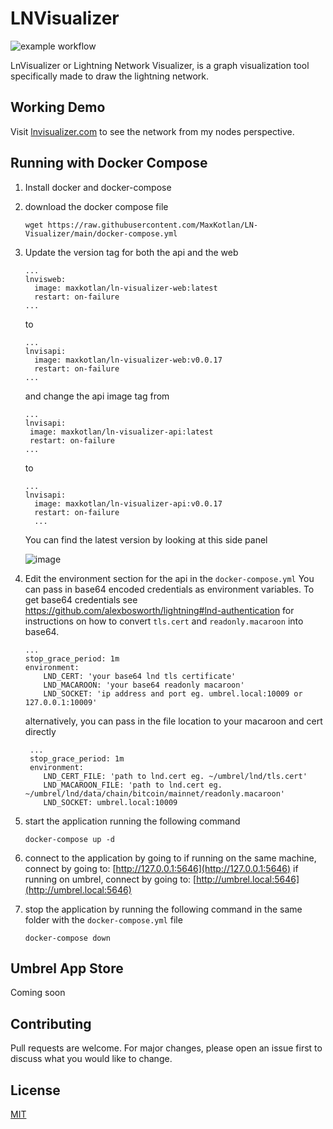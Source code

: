 # LNVisualizer

![example workflow](https://github.com/MaxKotlan/LN-Visualizer/actions/workflows/prod-build.yml/badge.svg)

LnVisualizer or Lightning Network Visualizer, is a graph visualization tool specifically made to draw the lightning network.

## Working Demo

Visit [lnvisualizer.com](http://lnvisualizer.com/) to see the network from my nodes perspective.

## Running with Docker Compose

1.  Install docker and docker-compose
2.  download the docker compose file
    ```
    wget https://raw.githubusercontent.com/MaxKotlan/LN-Visualizer/main/docker-compose.yml
    ```
3.  Update the version tag for both the api and the web

     ```
     ...
     lnvisweb:
       image: maxkotlan/ln-visualizer-web:latest
       restart: on-failure
     ...
     ```

    to

     ```
     ...
     lnvisapi:
       image: maxkotlan/ln-visualizer-web:v0.0.17
       restart: on-failure
     ...
     ```

     and change the api image tag from

       ```
      ...
      lnvisapi:
        image: maxkotlan/ln-visualizer-api:latest
        restart: on-failure
      ...
       ```

       to
    ```
    ...
    lnvisapi:
      image: maxkotlan/ln-visualizer-api:v0.0.17
      restart: on-failure
      ...
    ```
    You can find the latest version by looking at this side panel

    ![image](https://user-images.githubusercontent.com/7473983/168476937-2274378e-6d0f-4968-b1df-14706f801dbf.png)

4.  Edit the environment section for the api in the `docker-compose.yml`
    You can pass in base64 encoded credentials as environment variables.
    To get base64 credentials see https://github.com/alexbosworth/lightning#lnd-authentication for instructions on how to convert `tls.cert` and `readonly.macaroon` into base64.
    ```
    ...
    stop_grace_period: 1m
    environment:
    	LND_CERT: 'your base64 lnd tls certificate'
    	LND_MACAROON: 'your base64 readonly macaroon'
    	LND_SOCKET: 'ip address and port eg. umbrel.local:10009 or 127.0.0.1:10009'
    ```
    alternatively, you can pass in the file location to your macaroon and cert directly
    ```
     ...
     stop_grace_period: 1m
     environment:
    	LND_CERT_FILE: 'path to lnd.cert eg. ~/umbrel/lnd/tls.cert'
    	LND_MACAROON_FILE: 'path to lnd.cert eg. ~/umbrel/lnd/data/chain/bitcoin/mainnet/readonly.macaroon'
    	LND_SOCKET: umbrel.local:10009
    ```
5.  start the application running the following command
    ```
    docker-compose up -d
    ```

6.  connect to the application by going to
    if running on the same machine, connect by going to:
    [http://127.0.0.1:5646](http://127.0.0.1:5646)
    if running on umbrel, connect by going to:
    [http://umbrel.local:5646](http://umbrel.local:5646)

7.  stop the application by running the following command in the same folder with the `docker-compose.yml` file
    ```
    docker-compose down
    ```

## Umbrel App Store

Coming soon

## Contributing

Pull requests are welcome. For major changes, please open an issue first to discuss what you would like to change.

## License

[MIT](https://choosealicense.com/licenses/mit/)
